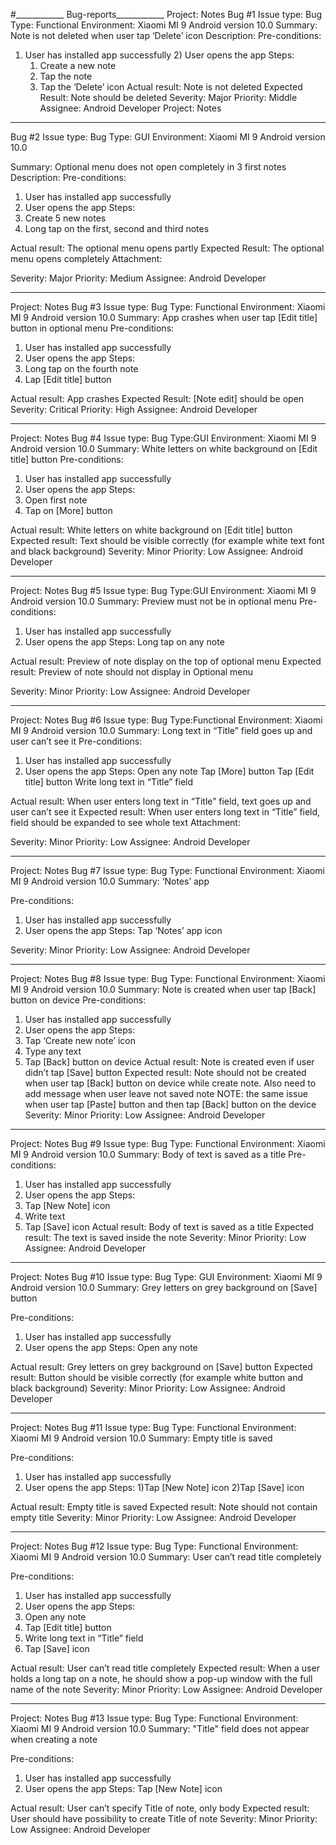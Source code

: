 #____________ Bug-reports____________
Project: Notes
Bug #1
Issue type: Bug
Type: Functional
Environment: Xiaomi MI 9 Android version 10.0
Summary: Note is not deleted when user tap ‘Delete’ icon
Description:
Pre-conditions:
1) User has installed app successfully
   	2) User opens the app
Steps:
  	1) Create a new note
   	2) Tap the note
   	3) Tap the ‘Delete’ icon
Actual result: Note is not deleted
Expected Result: Note should be deleted
Severity: Major
Priority: Middle
Assignee: Android Developer
Project: Notes
_____________________________________________
Bug #2
Issue type: Bug
Type: GUI
Environment: Xiaomi MI 9 Android version 10.0

Summary: Optional menu does not open completely in 3 first notes
Description:
Pre-conditions:
1) User has installed app successfully
2) User opens the app
Steps:
1) Create 5 new notes
2) Long tap on the first, second and third notes

Actual result: The optional menu opens partly
Expected Result: The  optional menu opens completely
Attachment:


Severity: Major
Priority: Medium
Assignee: Android Developer

___________________________________________________________________

Project: Notes
Bug #3
Issue type: Bug
Type: Functional
Environment: Xiaomi MI 9 Android version 10.0
Summary: App crashes when user tap [Edit title] button in optional menu
Pre-conditions:
1) User has installed app successfully
2) User opens the app
Steps:
1) Long tap on the fourth note
2) Lap [Edit title] button

Actual result: App crashes 
Expected Result: [Note edit] should be open
Severity: Critical
Priority: High
Assignee: Android Developer
___________________________________________________________________
Project: Notes
Bug #4
Issue type: Bug
Type:GUI
Environment: Xiaomi MI 9 Android version 10.0
Summary: White letters on white background on [Edit title] button
Pre-conditions:
1) User has installed app successfully
2) User opens the app
Steps:
1) Open first note
2) Tap on [More] button

Actual result: White letters on white background on [Edit title] button
Expected result: Text should be visible correctly (for example white text font and black background)
Severity: Minor
Priority: Low
Assignee: Android Developer
___________________________________________________________________

Project: Notes
Bug #5
Issue type: Bug
Type:GUI
Environment: Xiaomi MI 9 Android version 10.0
Summary: Preview must not be in optional menu 
Pre-conditions:
1) User has installed app successfully
2) User opens the app
Steps:
 	Long tap on any note

Actual result: Preview of note display on the top of optional menu
Expected result:
Preview of note should not display in Optional menu

Severity: Minor
Priority: Low
Assignee: Android Developer
___________________________________________________________________

Project: Notes
Bug #6
Issue type: Bug
Type:Functional
Environment: Xiaomi MI 9 Android version 10.0
Summary: Long text in “Title” field goes up and user can’t see it
Pre-conditions:
1) User has installed app successfully
2) User opens the app
Steps:
Open any note
Tap [More] button
Tap [Edit title] button
Write long text in “Title” field

Actual result:
When user enters long text in “Title” field, text goes up and user can’t see it
Expected result: When user enters long text in “Title” field, field should be expanded to see whole text
Attachment:


Severity: Minor
Priority: Low
Assignee: Android Developer

___________________________________________________________________

Project: Notes
Bug #7
Issue type: Bug
Type: Functional
Environment: Xiaomi MI 9 Android version 10.0
Summary: ‘Notes’ app 

Pre-conditions:
1) User has installed app successfully
2) User opens the app
Steps:
Tap ‘Notes’ app icon


Severity: Minor
Priority: Low
Assignee: Android Developer
___________________________________________________________________

Project: Notes
Bug #8
Issue type: Bug
Type: Functional
Environment: Xiaomi MI 9 Android version 10.0
Summary: Note is created when user tap [Back] button on device
Pre-conditions:
1) User has installed app successfully
2) User opens the app
Steps:
1) Tap ‘Create new note’ icon
2) Type any text
3) Tap [Back] button on device
Actual result: Note is created even if user didn’t tap [Save] button
Expected result: Note should not be created when user tap [Back] button on device while create note. Also need to add message when user leave not saved note
NOTE: the same issue when user tap [Paste] button and then tap [Back] button on the device
Severity: Minor
Priority: Low
Assignee: Android Developer

___________________________________________________________________

Project: Notes
Bug #9
Issue type: Bug
Type: Functional
Environment: Xiaomi MI 9 Android version 10.0
Summary: Body of text is saved as a title
Pre-conditions:
1) User has installed app successfully
2) User opens the app
Steps:
1) Tap [New Note] icon 
2) Write text
3) Tap [Save] icon
Actual result: Body of text is saved as a title
Expected result: The text is saved inside the note
Severity: Minor
Priority: Low
Assignee: Android Developer
___________________________________________________________________

Project: Notes
Bug #10
Issue type: Bug
Type: GUI
Environment: Xiaomi MI 9 Android version 10.0
Summary:  Grey letters on grey background on [Save] button

Pre-conditions:
1) User has installed app successfully
2) User opens the app
Steps:
Open any note

Actual result: Grey letters on grey background on [Save] button
Expected result: Button should be visible correctly (for example white button and black background)
Severity: Minor
Priority: Low
Assignee: Android Developer
___________________________________________________________________

Project: Notes
Bug #11
Issue type: Bug
Type: Functional
Environment: Xiaomi MI 9 Android version 10.0
Summary:  Empty title is saved

Pre-conditions:
1) User has installed app successfully
2) User opens the app
Steps:
1)Tap [New Note] icon 
2)Tap [Save] icon

Actual result: Empty title is saved
Expected result: Note should not contain empty title
Severity: Minor
Priority: Low
Assignee: Android Developer
__________________________________________________________________

Project: Notes
Bug #12
Issue type: Bug
Type: Functional
Environment: Xiaomi MI 9 Android version 10.0
Summary:  User can’t read title completely

Pre-conditions:
1) User has installed app successfully
2) User opens the app
Steps:
1) Open any note
2) Tap [Edit title] button
3) Write long text in “Title” field
4) Tap [Save] icon

Actual result: User can’t read title completely
Expected result: When a user holds a long tap on a note, he should show a pop-up window with the full name of the note
Severity: Minor
Priority: Low
Assignee: Android Developer
___________________________________________________________________

Project: Notes
Bug #13
Issue type: Bug
Type: Functional
Environment: Xiaomi MI 9 Android version 10.0
Summary:  "Title" field does not appear when creating a note

Pre-conditions:
1) User has installed app successfully
2) User opens the app
Steps:
Tap [New Note] icon 

Actual result: User can’t specify Title of note, only body
Expected result: User should have possibility to create Title of note
Severity: Minor
Priority: Low
Assignee: Android Developer
